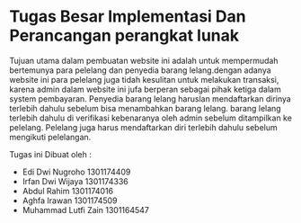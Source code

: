 # Tugas Besar Implementasi Dan Perancangan perangkat lunak

Tujuan utama dalam pembuatan website ini adalah untuk mempermudah bertemunya para pelelang dan penyedia barang lelang.dengan adanya website ini para pelelang juga tidah kesulitan untuk melakukan transaksi, karena admin dalam website ini jufa berperan sebagai pihak ketiga dalam system pembayaran. Penyedia barang lelang haruslan mendaftarkan dirinya terlebih dahulu sebelum bisa menambahkan barang lelang. barang lelang terlebih dahulu di verifikasi kebenaranya oleh admin sebelum ditampilkan ke pelelang. Pelelang juga harus mendaftarkan diri terlebih dahulu sebelum mengikuti pelelangan.

Tugas ini Dibuat oleh : 

* Edi Dwi Nugroho 1301174409
* Irfan Dwi Wijaya 1301174336
* Abdul Rahim 1301174016
* Aghfa Irawan 1301174509
* Muhammad Lutfi Zain 1301164547